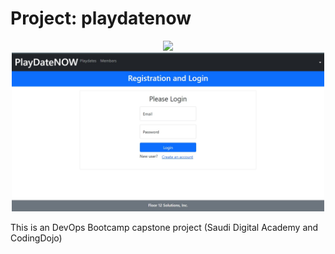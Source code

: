 # Project: playdatenow

<p align="center">
  <img src="your_relative_path_here" width="350" Project Playdatenow >


  <img src="playdatenow.jpg" width="500" alt="accessibility text">
</p>

This is an DevOps Bootcamp capstone project (Saudi Digital Academy and CodingDojo)

